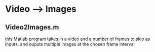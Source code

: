 # Video --> Images

## Video2Images.m
this Matlab program takes in a video and a number of frames to skip as inputs, and ouputs multiple images at the chosen frame interval